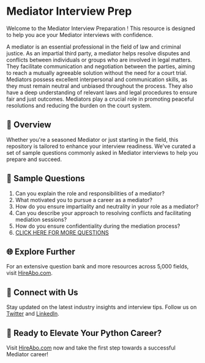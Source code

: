# Mediator Interview Prep

Welcome to the Mediator Interview Preparation ! This resource is designed to help you ace your Mediator interviews with confidence.

A mediator is an essential professional in the field of law and criminal justice. As an impartial third party, a mediator helps resolve disputes and conflicts between individuals or groups who are involved in legal matters. They facilitate communication and negotiation between the parties, aiming to reach a mutually agreeable solution without the need for a court trial. Mediators possess excellent interpersonal and communication skills, as they must remain neutral and unbiased throughout the process. They also have a deep understanding of relevant laws and legal procedures to ensure fair and just outcomes. Mediators play a crucial role in promoting peaceful resolutions and reducing the burden on the court system.

## 🚀 Overview

Whether you're a seasoned Mediator or just starting in the field, this repository is tailored to enhance your interview readiness. We've curated a set of sample questions commonly asked in Mediator interviews to help you prepare and succeed.

## 📝 Sample Questions

1. Can you explain the role and responsibilities of a mediator?
2. What motivated you to pursue a career as a mediator?
3. How do you ensure impartiality and neutrality in your role as a mediator?
4. Can you describe your approach to resolving conflicts and facilitating mediation sessions?
5. How do you ensure confidentiality during the mediation process?
6. [CLICK HERE FOR MORE QUESTIONS](https://hireabo.com/job/9_0_43/Mediator)

## 🌐 Explore Further

For an extensive question bank and more resources across 5,000 fields, visit [HireAbo.com](https://www.hireabo.com).

## 📱 Connect with Us

Stay updated on the latest industry insights and interview tips. Follow us on [Twitter](https://twitter.com/hireabo) and [LinkedIn](https://www.linkedin.com/in/hire-abo-3609972a8/).

## 🚀 Ready to Elevate Your Python Career?

Visit [HireAbo.com](https://www.hireabo.com) now and take the first step towards a successful Mediator career!